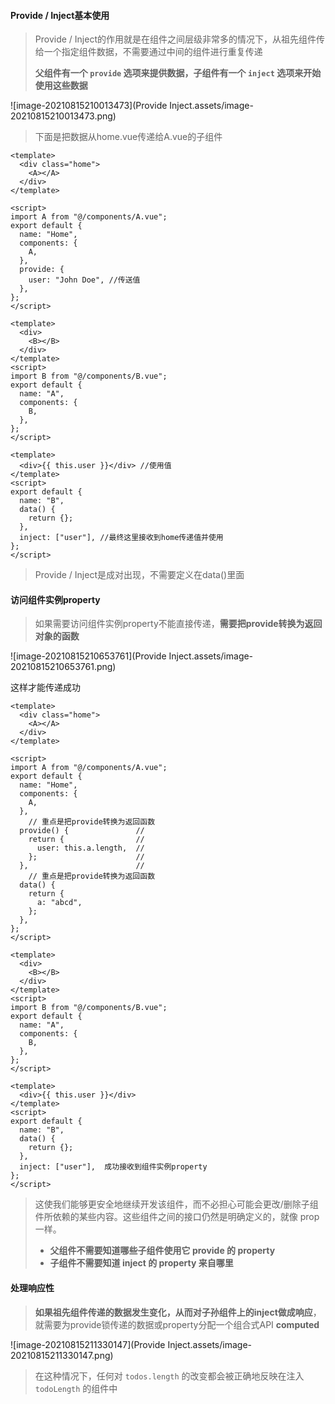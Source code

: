 #### Provide / Inject基本使用

> Provide / Inject的作用就是在组件之间层级非常多的情况下，从祖先组件传给一个指定组件数据，不需要通过中间的组件进行重复传递
>
> **父组件有一个 `provide` 选项来提供数据，子组件有一个 `inject` 选项来开始使用这些数据**

![image-20210815210013473](Provide  Inject.assets/image-20210815210013473.png)

> 下面是把数据从home.vue传递给A.vue的子组件

```vue
<template>
  <div class="home">
    <A></A>
  </div>
</template>

<script>
import A from "@/components/A.vue";
export default {
  name: "Home",
  components: {
    A,
  },
  provide: {
    user: "John Doe", //传送值
  },
};
</script>
```

```vue
<template>
  <div>
    <B></B>
  </div>
</template>
<script>
import B from "@/components/B.vue";
export default {
  name: "A",
  components: {
    B,
  },
};
</script>
```

```vue
<template>
  <div>{{ this.user }}</div> //使用值
</template>
<script>
export default {
  name: "B",
  data() {
    return {};
  },
  inject: ["user"], //最终这里接收到home传递值并使用
};
</script>
```

> Provide / Inject是成对出现，不需要定义在data()里面

#### 访问组件实例property

> 如果需要访问组件实例property不能直接传递，**需要把provide转换为返回对象的函数**

![image-20210815210653761](Provide  Inject.assets/image-20210815210653761.png)

这样才能传递成功

```vue
<template>
  <div class="home">
    <A></A>
  </div>
</template>

<script>
import A from "@/components/A.vue";
export default {
  name: "Home",
  components: {
    A,
  },
    // 重点是把provide转换为返回函数
  provide() {               //
    return {                //
      user: this.a.length,  //
    };                      //
  },                        //
    // 重点是把provide转换为返回函数
  data() {
    return {
      a: "abcd",
    };
  },
};
</script>

```

```vue
<template>
  <div>
    <B></B>
  </div>
</template>
<script>
import B from "@/components/B.vue";
export default {
  name: "A",
  components: {
    B,
  },
};
</script>
```

```vue
<template>
  <div>{{ this.user }}</div>
</template>
<script>
export default {
  name: "B",
  data() {
    return {};
  },
  inject: ["user"],  成功接收到组件实例property
};
</script>
```

> 这使我们能够更安全地继续开发该组件，而不必担心可能会更改/删除子组件所依赖的某些内容。这些组件之间的接口仍然是明确定义的，就像 prop 一样。
>
> - **父组件不需要知道哪些子组件使用它 provide 的 property**
> - **子组件不需要知道 inject 的 property 来自哪里**

#### **处理响应性**

> **如果祖先组件传递的数据发生变化，从而对子孙组件上的inject做成响应**，就需要为provide锁传递的数据或property分配一个组合式API **computed**

![image-20210815211330147](Provide  Inject.assets/image-20210815211330147.png)

> 在这种情况下，任何对 `todos.length` 的改变都会被正确地反映在注入 `todoLength` 的组件中

